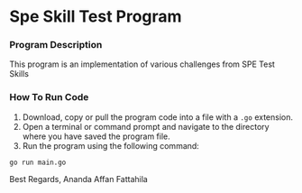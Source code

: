# Spe Skill Test Program

### Program Description
This program is an implementation of various challenges  from SPE Test Skills

### How To Run Code
1. Download, copy or pull the program code into a file with a `.go` extension.
3. Open a terminal or command prompt and navigate to the directory where you have saved the program file.
4. Run the program using the following command:
```
go run main.go
```


Best Regards,
Ananda Affan Fattahila